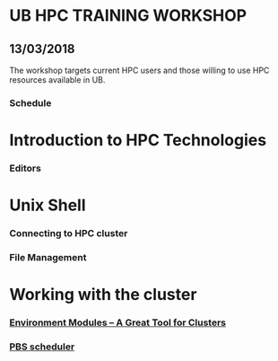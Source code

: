 # UB HPC TRAINING WORKSHOP
## 13/03/2018
The workshop targets current HPC users and those willing to use HPC resources available in UB.

### Schedule
# Introduction to HPC Technologies
### Editors
# Unix Shell

### Connecting to HPC cluster
### File Management
# Working with the cluster

 ### [Environment Modules – A Great Tool for Clusters](modules)
 ### [PBS scheduler](scheduler)
 
